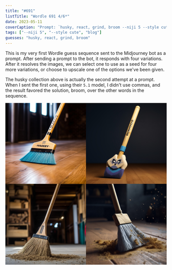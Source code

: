 ```yaml
---
title: "#691"
listTitle: "Wordle 691 4/6*"
date: 2023-05-11
coverCaption: "Prompt: `husky, react, grind, broom --niji 5 --style cute`"
tags: ["--niji 5", "--style cute", "blog"]
guesses: "husky, react, grind, broom"
---
```


This is my very first Wordle guess sequence sent to the Midjourney bot as a prompt. After sending a prompt to the bot, it responds with four variations. After it resolves the images, we can select one to use as a seed for four more variations, or choose to upscale one of the options we've been given.

The husky collection above is actually the second attempt at a prompt. When I sent the first one, using their `5.1` model, I didn't use commas, and the result favored the solution, broom, over the other words in the sequence.

![Four somewhat photorealistic AI-generated images of brooms.](691-v1.jpg "Prompt: `husky react grind broom --v 5.1`")
